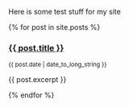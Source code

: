 Here is some test stuff for my site

{% for post in site.posts %}
  <p>
    <h3><a href="{{ post.url }}">{{ post.title }}</a></h3>
    <small>{{ post.date | date_to_long_string }}</small> 
    <p>{{ post.excerpt }}</p>
  </p>
{% endfor %}
